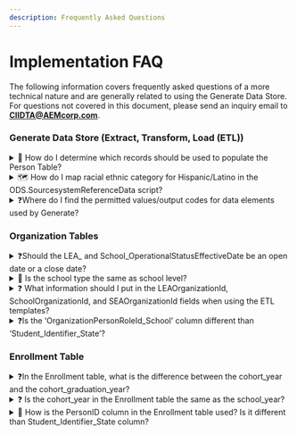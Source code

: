 ```yaml
---
description: Frequently Asked Questions
---
```


# Implementation FAQ

The following information covers frequently asked questions of a more technical nature and are generally related to using the Generate Data Store. For questions not covered in this document, please send an inquiry email to [**CIIDTA@AEMcorp.com**](mailto:ciidta@aemcorp.com).

### Generate Data Store (Extract, Transform, Load (ETL)) <a href="#toc108711262" id="toc108711262"></a>

<details>

<summary>🤔 How do I determine which records should be used to populate the Person Table?</summary>

State IT staff will need to refer to the ETL checklist to identify data elements that populate the various tables in the Data Store.

</details>

<details>

<summary>🗺️ How do I map racial ethnic category for Hispanic/Latino in the ODS.SourcesystemReferenceData script?</summary>

The Hispanic or Latino Ethnicity is stored as a BIT flag ODS.PersonDetail.HispanicLatinoEthnicity and is not mapped to the ODS.SourceSystemReferenceData.

</details>

<details>

<summary>❓Where do I find the permitted values/output codes for data elements used by Generate?</summary>

Look up the values in the ODS.SourceSystemReferenceData in the ODS (within the Generate database) to find the code sets to map to. The ODS.SourceSystemReferenceData match the names of the elements in CEDS, so look them up in CEDS then find the actual values in the ODS.

</details>

### Organization Tables <a href="#toc108711263" id="toc108711263"></a>

<details>

<summary>❓Should the LEA_ and School_OperationalStatusEffectiveDate be an open date or a close date?</summary>

This would be the date that the current operational status took effect. Most often, it will be an open or close date but at the LEA level, if there is an operational status with a changed boundary or with a new LEA scheduled to open in the future, this date would be the date the boundary was changed, or when a “future” LEA was identified.

</details>

<details>

<summary>🤔 Is the school type the same as school level?</summary>

**No, they are not the same**. School Type in CEDS is defined as “The type of education institution as classified by its primary focus.” The options for School Type are Regular School, Special Education School, Career & Technical Education School, and Alternative School. School Level in CEDS is defined as “An indication of the level of the education institution.” It has options such as Adult, Elementary, High School, Infant/toddler, etc. You can find these in the CEDS Domain Entity Schema ([https://ceds.ed.gov/domainEntitySchema.aspx](https://na01.safelinks.protection.outlook.com/?url=https%3A%2F%2Fceds.ed.gov%2FdomainEntitySchema.aspx\&data=02%7C01%7C%7C50d539b066d84f4bbbec08d644bc23a3%7C7a41925ef6974f7cbec30470887ac752%7C1%7C0%7C636771972175081488\&sdata=slC970XAsAaKkL14rlJO3bFdyZvyU6dlTHdKXfWcYCg%3D\&reserved=0)).

</details>

<details>

<summary>❓ What information should I put in the LEAOrganizationId, SchoolOrganizationId, and SEAOrganizationId fields when using the ETL templates?</summary>

These fields should be left blank. They are populated by the encapsulated code. They are used for troubleshooting, updating records, and to process the data faster.

</details>

<details>

<summary>❓Is the ‘OrganizationPersonRoleId_School’ column different than ‘Student_Identifier_State’?</summary>

**Yes, they are different**. The OrganizationPersonRoleId\_School field is used by the encapsulated code to keep track of the student's school enrollment record in the IDS. You should leave this field NULL. The Student\_Identifier\_State field in the Staging table is the unique ID assigned by the state to the student supplied from the source data system.&#x20;

</details>

### Enrollment Table <a href="#toc108711264" id="toc108711264"></a>

<details>

<summary>❓In the Enrollment table, what is the difference between the cohort_year and the cohort_graduation_year?</summary>

Cohort Year is the school year in which the student entered the baseline group used for computing completion rates (e.g., high school, program). Cohort Graduation Year is the year the cohort graduated with a regular high school diploma.

</details>

<details>

<summary>❓ Is the cohort_year in the Enrollment table the same as the school_year?</summary>

It is a four-digit year (fiscal year) for each instance. So, for the 2018-2019 school year, cohort year would be “2019” if the student entered the cohort for the first time in the 2018-2019 school year. Cohort\_year is sometimes referred to as the “year entered ninth grade” or the “year entered cohort.”

</details>

<details>

<summary>🤔 How is the PersonID column in the Enrollment table used? Is it different than Student_Identifier_State column?</summary>

The PersonId, OrganizationId\_School, OrganizationPersonRole\_School, and RunDateTime are all used by the Encapsulated code for troubleshooting, updating records, and to process the data faster. The Student\_Identifier\_State value is used by the Encapuslated code for searching the CEDS ODS for the student’s record. If a record is found, the Encapsulated code copies the PersonId into the Staging.Enrollment table. The same is true for the School\_Identifier\_State. The Encapsulated code searches the ODS for that Identifier. If a record is found, it copies the OrganizationId value in the Staging table in the OrganizationId\_School field.  If the PersonId or OrganizationId cannot be found, the Encapsulated code leaves those columns NULL and data is not written into the ODS. This can be resolved by ensuring the student or organization records are being added to the ODS by the Person or Organization staging table and associated Encapsulated code.

</details>
